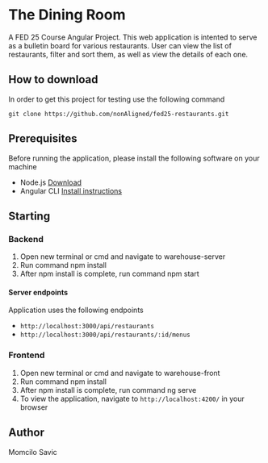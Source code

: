 # The Dining Room

A FED 25 Course Angular Project. This web application is intented to serve as a bulletin board for various restaurants. User can view the list of restaurants, filter and sort them, as well as view the details of each one.

## How to download

In order to get this project for testing use the following command
```
git clone https://github.com/nonAligned/fed25-restaurants.git
```

## Prerequisites

Before running the application, please install the following software on your machine

- Node.js [Download](https://nodejs.org/en/download/)
- Angular CLI [Install instructions](https://cli.angular.io/)

## Starting

### Backend

1. Open new terminal or cmd and navigate to warehouse-server
2. Run command npm install
3. After npm install is complete, run command npm start

#### Server endpoints

Application uses the following endpoints
- `http://localhost:3000/api/restaurants`
- `http://localhost:3000/api/restaurants/:id/menus`

### Frontend

1. Open new terminal or cmd and navigate to warehouse-front
2. Run command npm install
3. After npm install is complete, run command ng serve
4. To view the application, navigate to `http://localhost:4200/` in your browser

## Author

Momcilo Savic
